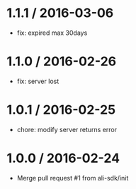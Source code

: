
1.1.1 / 2016-03-06
==================

  * fix: expired max 30days

1.1.0 / 2016-02-26
==================

  * fix: server lost

1.0.1 / 2016-02-25
==================

  * chore: modify server returns error

1.0.0 / 2016-02-24
==================

  * Merge pull request #1 from ali-sdk/init
